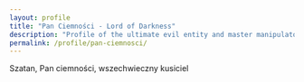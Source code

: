 ```yaml
---
layout: profile
title: "Pan Ciemności - Lord of Darkness"
description: "Profile of the ultimate evil entity and master manipulator"
permalink: /profile/pan-ciemnosci/
---
```


Szatan, Pan ciemności, wszechwieczny kusiciel

